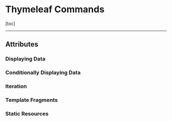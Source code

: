 # Thymeleaf Commands

[toc]

---

## Attributes

### Displaying Data

### Conditionally Displaying Data

### Iteration

### Template Fragments

### Static Resources



